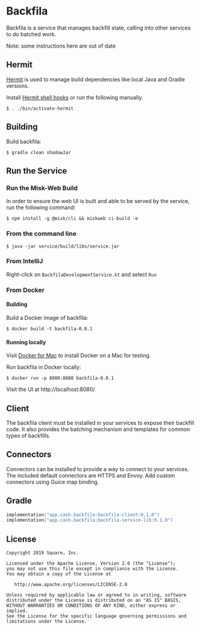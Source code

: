# Backfila

Backfila is a service that manages backfill state, calling into other services to do batched work.

Note: some instructions here are out of date

## Hermit

[Hermit](https://cashapp.github.io/hermit/) is used to manage build dependencies like local Java and Gradle versions.

Install [Hermit shell hooks](https://cashapp.github.io/hermit/usage/shell/?h=shell) or run the following manually.

```
$ . ./bin/activate-hermit
```

## Building
Build backfila:

```
$ gradle clean shadowJar
```

## Run the Service

### Run the Misk-Web Build
In order to ensure the web UI is built and able to be served by the service, run the following command:

```
$ npm install -g @misk/cli && miskweb ci-build -e
```

### From the command line

```
$ java -jar service/build/libs/service.jar
```

### From IntelliJ
Right-click on `BackfilaDevelopmentService.kt` and select `Run`

### From Docker

#### Building

Build a Docker image of backfila:

```
$ docker build -t backfila-0.0.1
```

#### Running locally

Visit [Docker for Mac](https://docs.docker.com/docker-for-mac/install/) to install Docker on a Mac for testing.

Run backfila in Docker locally:
```
$ docker run -p 8080:8080 backfila-0.0.1
```

Visit the UI at http://localhost:8080/

## Client
The backfila client must be installed in your services to expose their backfill code.
It also provides the batching mechanism and templates for common types of backfills.

## Connectors
Connectors can be installed to provide a way to connect to your services.
The included default connectors are HTTPS and Envoy. Add custom connectors using Guice map binding.

Gradle
--------

```kotlin
implementation("app.cash.backfila:backfila-client:0.1.0")
implementation("app.cash.backfila:backfila-service-lib:0.1.0")
```

License
--------

    Copyright 2019 Square, Inc.

    Licensed under the Apache License, Version 2.0 (the "License");
    you may not use this file except in compliance with the License.
    You may obtain a copy of the License at

       http://www.apache.org/licenses/LICENSE-2.0

    Unless required by applicable law or agreed to in writing, software
    distributed under the License is distributed on an "AS IS" BASIS,
    WITHOUT WARRANTIES OR CONDITIONS OF ANY KIND, either express or implied.
    See the License for the specific language governing permissions and
    limitations under the License.
